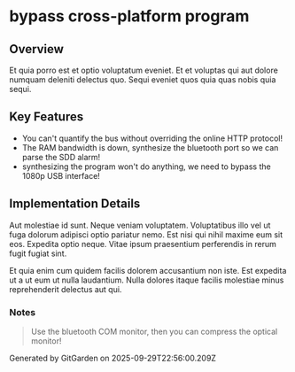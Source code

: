 # bypass cross-platform program

## Overview
Et quia porro est et optio voluptatum eveniet. Et et voluptas qui aut dolore numquam deleniti delectus quo. Sequi eveniet quos quia quas nobis quia sequi.

## Key Features
- You can't quantify the bus without overriding the online HTTP protocol!
- The RAM bandwidth is down, synthesize the bluetooth port so we can parse the SDD alarm!
- synthesizing the program won't do anything, we need to bypass the 1080p USB interface!

## Implementation Details
Aut molestiae id sunt. Neque veniam voluptatem. Voluptatibus illo vel ut fuga dolorum adipisci optio pariatur nemo. Est nisi qui nihil maxime eum sit eos. Expedita optio neque. Vitae ipsum praesentium perferendis in rerum fugit fugiat sint.
 Et quia enim cum quidem facilis dolorem accusantium non iste. Est expedita ut a ut eum ut nulla laudantium. Nulla dolores itaque facilis molestiae minus reprehenderit delectus aut qui.

### Notes
> Use the bluetooth COM monitor, then you can compress the optical monitor!

Generated by GitGarden on 2025-09-29T22:56:00.209Z